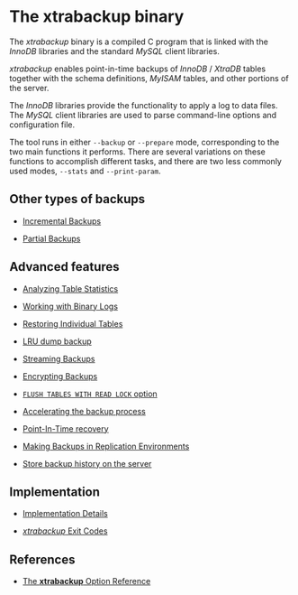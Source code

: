 # The xtrabackup binary

The *xtrabackup* binary is a compiled C program that is linked with the *InnoDB*
libraries and the standard *MySQL* client libraries.

*xtrabackup* enables point-in-time backups of *InnoDB* / *XtraDB* tables
together with the schema definitions, *MyISAM* tables, and other portions of the
server.

The *InnoDB* libraries provide the functionality to apply a log to data
files. The *MySQL* client libraries are used to parse command-line options and
configuration file.

The tool runs in either `--backup` or `--prepare` mode,
corresponding to the two main functions it performs. There are several
variations on these functions to accomplish different tasks, and there are two
less commonly used modes, `--stats` and `--print-param`.

## Other types of backups


* [Incremental Backups](incremental_backups.md)


* [Partial Backups](partial_backups.md)


## Advanced features

<!-- NB: the following section has been removed because it is a
duplicate of a section in source/advanced:

throttling_backups -->

* [Analyzing Table Statistics](analyzing_table_statistics.md)


* [Working with Binary Logs](working_with_binary_logs.md)


* [Restoring Individual Tables](restoring_individual_tables.md)


* [LRU dump backup](lru_dump.md)


* [Streaming Backups](backup.streaming.md)


* [Encrypting Backups](backup.encrypting.md)


* [`FLUSH TABLES WITH READ LOCK` option](flush-tables-with-read-lock.md)


* [Accelerating the backup process](backup.accelerating.md)


* [Point-In-Time recovery](point-in-time-recovery.md)


* [Making Backups in Replication Environments](replication.md)


* [Store backup history on the server](backup.history.md)


## Implementation


* [Implementation Details](implementation_details.md)


* [*xtrabackup* Exit Codes](xtrabackup_exit_codes.md)


## References


* [The **xtrabackup** Option Reference](xbk_option_reference.md)
